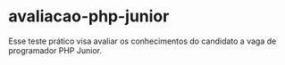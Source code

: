# avaliacao-php-junior
Esse teste prático visa avaliar os conhecimentos do candidato a vaga de programador PHP Junior.
